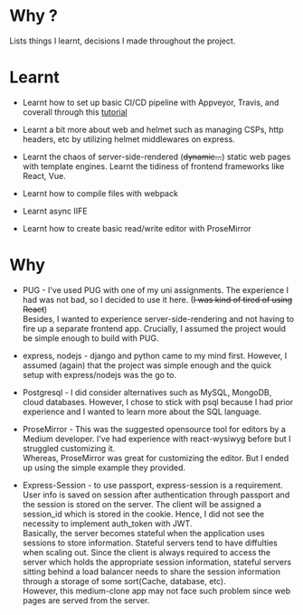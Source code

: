 # Why ?
Lists things I learnt, decisions I made throughout the project.

# Learnt

- Learnt how to set up basic CI/CD pipeline with Appveyor, Travis, and coverall through this [tutorial](https://www.smashingmagazine.com/2020/04/express-api-backend-project-postgresql/#top)

- Learnt a bit more about web and helmet such as managing CSPs, http headers, etc by utilizing helmet middlewares on express.

- Learnt the chaos of server-side-rendered (~~dynamic...~~) static web pages with template engines. Learnt the tidiness of frontend frameworks like React, Vue.

- Learnt how to compile files with webpack

- Learnt async IIFE 

- Learnt how to create basic read/write editor with ProseMirror

# Why

- PUG - I've used PUG with one of my uni assignments. The experience I had was not bad, so I decided to use it here. (~~I was kind of tired of using React~~) <br>Besides, I wanted to experience server-side-rendering and not having to fire up a separate frontend app. Crucially, I assumed the project would be simple enough to build with PUG.

- express, nodejs - django and python came to my mind first. However, I assumed (again) that the project was simple enough and the quick setup with express/nodejs was the go to.

- Postgresql - I did consider alternatives such as MySQL, MongoDB, cloud databases. However, I chose to stick with psql because I had prior experience and I wanted to learn more about the SQL language.

- ProseMirror - This was the suggested opensource tool for editors by a Medium developer. I've had experience with react-wysiwyg before but I struggled customizing it. <br>Whereas, ProseMirror was great for customizing the editor. But I ended up using the simple example they provided. 

- Express-Session - to use passport, express-session is a requirement. User info is saved on session after authentication through passport and the session is stored on the server. The client will be assigned a session_id which is stored in the cookie. Hence, I did not see the necessity to implement auth_token with JWT. <br>Basically, the server becomes stateful when the application uses sessions to store information. Stateful servers tend to have diffulties when scaling out. Since the client is always required to access the server which holds the appropriate session information, stateful servers sitting behind a load balancer needs to share the session information through a storage of some sort(Cache, database, etc).
<br>However, this medium-clone app may not face such problem since web pages are served from the server.